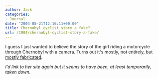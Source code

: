 ```yaml
---
author: Jack
categories:
- Journal
date: "2004-05-21T12:16:11+00:00"
title: Chernobyl cyclist story a fake?
url: /2004/chernobyl-cyclist-story-a-fake/
---
```


I guess I just wanted to believe the story of the girl riding a motorcycle through Chernobyl with a camera. Turns out it's mostly, not entirely, but [mostly fabricated][1].

_I'd link to her site again but it seems to have been, at least temporarily, taken down._

 [1]: http://www.uer.ca/forum_showthread.asp?fid=1&threadid=8951